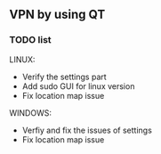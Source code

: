 ## VPN by using QT


### TODO list
LINUX:
* Verify the settings part
* Add sudo GUI for linux version
* Fix location map issue

WINDOWS:
* Verfiy and fix the issues of settings
* Fix location map issue
